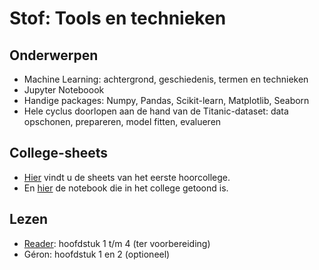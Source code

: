 # Stof: Tools en technieken

## Onderwerpen

* Machine Learning: achtergrond, geschiedenis, termen en technieken
* Jupyter Noteboook
* Handige packages: Numpy, Pandas, Scikit-learn, Matplotlib, Seaborn
* Hele cyclus doorlopen aan de hand van de Titanic-dataset: data opschonen, prepareren, model fitten, evalueren

## College-sheets

* [Hier](../files/1.methoden-technieken.pdf) vindt u de sheets van het eerste hoorcollege.
* En [hier](https://github.com/hanze-hbo-ict/Machine-Learning/blob/master/Notebooks/Titanic%20(live%20coding%20HC%20week%201).ipynb) de notebook die in het college getoond is.

## Lezen

* [Reader](https://blackboard.hanze.nl/bbcswebdav/pid-6341209-dt-content-rid-108927618_2/xid-108927618_2): hoofdstuk 1 t/m 4 (ter voorbereiding)
* Géron: hoofdstuk 1 en 2 (optioneel)